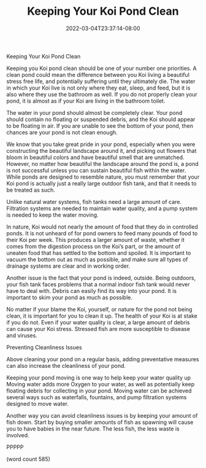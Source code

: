 ﻿---
title: "Keeping Your Koi Pond Clean"
date: 2022-03-04T23:37:14-08:00
description: "Koi txt Tips for Web Success"
featured_image: "/images/Koi txt.jpg"
tags: ["Koi txt"]
---

Keeping Your Koi Pond Clean

Keeping you Koi pond clean should be one of your number one priorities. A clean pond could mean the difference between you Koi living a beautiful stress free life, and potentially suffering until they ultimately die. The water in which your Koi live is not only where they eat, sleep, and feed, but it is also where they use the bathroom as well. If you do not properly clean your pond, it is almost as if your Koi are living in the bathroom toilet.

The water in your pond should almost be completely clear. Your pond should contain no floating or suspended debris, and the Koi should appear to be floating in air. If you are unable to see the bottom of your pond, then chances are your pond is not clean enough.

We know that you take great pride in your pond, especially when you were constructing the beautiful landscape around it, and picking out flowers that bloom in beautiful colors and have beautiful smell that are unmatched. However, no matter how beautiful the landscape around the pond is, a pond is not successful unless you can sustain beautiful fish within the water. While ponds are designed to resemble nature, you must remember that your Koi pond is actually just a really large outdoor fish tank, and that it needs to be treated as such.

Unlike natural water systems, fish tanks need a large amount of care. Filtration systems are needed to maintain water quality, and a pump system is needed to keep the water moving.

In nature, Koi would not nearly the amount of food that they do in controlled ponds. It is not unheard of for pond owners to feed many pounds of food to their Koi per week. This produces a larger amount of waste, whether it comes from the digestion process on the Koi’s part, or the amount of uneaten food that has settled to the bottom and spoiled. It is important to vacuum the bottom out as much as possible, and make sure all types of drainage systems are clear and in working order.

Another issue is the fact that your pond is indeed, outside. Being outdoors, your fish tank faces problems that a normal indoor fish tank would never have to deal with. Debris can easily find its way into your pond. It is important to skim your pond as much as possible.

No matter if your blame the Koi, yourself, or nature for the pond not being clean, it is important for you to clean it up. The health of your Koi is at stake if you do not. Even if your water quality is clear, a large amount of debris can cause your Koi stress. Stressed fish are more susceptible to disease and viruses. 

Preventing Cleanliness Issues

Above cleaning your pond on a regular basis, adding preventative measures can also increase the cleanliness of your pond.  

Keeping your pond moving is one way to help keep your water quality up Moving water adds more Oxygen to your water, as well as potentially keep floating debris for collecting in your pond. Moving water can be achieved several ways such as waterfalls, fountains, and pump filtration systems designed to move water.

Another way you can avoid cleanliness issues is by keeping your amount of fish down. Start by buying smaller amounts of fish as spawning will cause you to have babies in the near future. The less fish, the less waste is involved.   

PPPPP

(word count 585)

